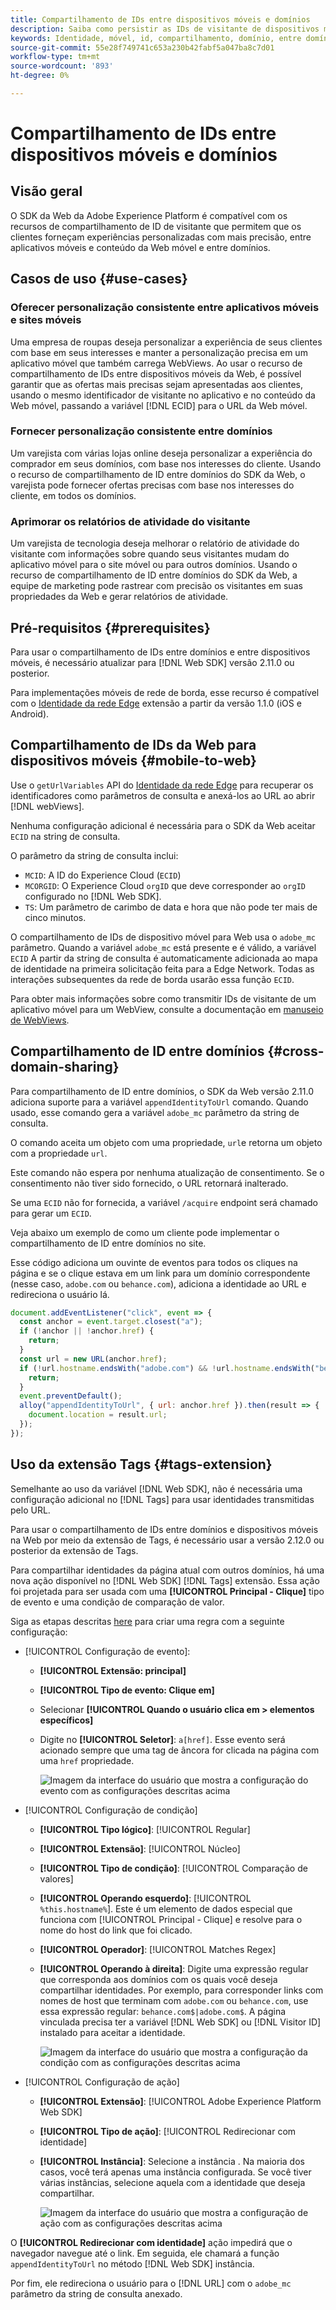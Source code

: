 ```yaml
---
title: Compartilhamento de IDs entre dispositivos móveis e domínios
description: Saiba como persistir as IDs de visitante de dispositivos móveis para propriedades da Web e entre domínios
keywords: Identidade, móvel, id, compartilhamento, domínio, entre domínios, sdk, plataforma;
source-git-commit: 55e28f749741c653a230b42fabf5a047ba8c7d01
workflow-type: tm+mt
source-wordcount: '893'
ht-degree: 0%

---
```



# Compartilhamento de IDs entre dispositivos móveis e domínios

## Visão geral

O SDK da Web da Adobe Experience Platform é compatível com os recursos de compartilhamento de ID de visitante que permitem que os clientes forneçam experiências personalizadas com mais precisão, entre aplicativos móveis e conteúdo da Web móvel e entre domínios.

## Casos de uso {#use-cases}

### Oferecer personalização consistente entre aplicativos móveis e sites móveis

Uma empresa de roupas deseja personalizar a experiência de seus clientes com base em seus interesses e manter a personalização precisa em um aplicativo móvel que também carrega WebViews. Ao usar o recurso de compartilhamento de IDs entre dispositivos móveis da Web, é possível garantir que as ofertas mais precisas sejam apresentadas aos clientes, usando o mesmo identificador de visitante no aplicativo e no conteúdo da Web móvel, passando a variável [!DNL ECID] para o URL da Web móvel.

### Fornecer personalização consistente entre domínios

Um varejista com várias lojas online deseja personalizar a experiência do comprador em seus domínios, com base nos interesses do cliente. Usando o recurso de compartilhamento de ID entre domínios do SDK da Web, o varejista pode fornecer ofertas precisas com base nos interesses do cliente, em todos os domínios.

### Aprimorar os relatórios de atividade do visitante

Um varejista de tecnologia deseja melhorar o relatório de atividade do visitante com informações sobre quando seus visitantes mudam do aplicativo móvel para o site móvel ou para outros domínios. Usando o recurso de compartilhamento de ID entre domínios do SDK da Web, a equipe de marketing pode rastrear com precisão os visitantes em suas propriedades da Web e gerar relatórios de atividade.

## Pré-requisitos {#prerequisites}

Para usar o compartilhamento de IDs entre domínios e entre dispositivos móveis, é necessário atualizar para [!DNL Web SDK] versão 2.11.0 ou posterior.

Para implementações móveis de rede de borda, esse recurso é compatível com o [Identidade da rede Edge](https://aep-sdks.gitbook.io/docs/foundation-extensions/identity-for-edge-network) extensão a partir da versão 1.1.0 (iOS e Android).

## Compartilhamento de IDs da Web para dispositivos móveis {#mobile-to-web}

Use o `getUrlVariables` API do [Identidade da rede Edge](https://aep-sdks.gitbook.io/docs/foundation-extensions/identity-for-edge-network/api-reference#geturlvariables) para recuperar os identificadores como parâmetros de consulta e anexá-los ao URL ao abrir [!DNL webViews].

Nenhuma configuração adicional é necessária para o SDK da Web aceitar `ECID` na string de consulta.

O parâmetro da string de consulta inclui:

* `MCID`: A ID do Experience Cloud (`ECID`)
* `MCORGID`: O Experience Cloud `orgID` que deve corresponder ao `orgID` configurado no [!DNL Web SDK].
* `TS`: Um parâmetro de carimbo de data e hora que não pode ter mais de cinco minutos.


O compartilhamento de IDs de dispositivo móvel para Web usa o `adobe_mc` parâmetro. Quando a variável `adobe_mc` está presente e é válido, a variável `ECID` A partir da string de consulta é automaticamente adicionada ao mapa de identidade na primeira solicitação feita para a Edge Network. Todas as interações subsequentes da rede de borda usarão essa função `ECID`.

Para obter mais informações sobre como transmitir IDs de visitante de um aplicativo móvel para um WebView, consulte a documentação em [manuseio de WebViews](https://experienceleague.adobe.com/docs/platform-learn/implement-mobile-sdk/app-implementation/web-views.html#implementation).

## Compartilhamento de ID entre domínios {#cross-domain-sharing}

Para compartilhamento de ID entre domínios, o SDK da Web versão 2.11.0 adiciona suporte para a variável `appendIdentityToUrl` comando. Quando usado, esse comando gera a variável `adobe_mc` parâmetro da string de consulta.

O comando aceita um objeto com uma propriedade, `url`e retorna um objeto com a propriedade `url`.

Este comando não espera por nenhuma atualização de consentimento. Se o consentimento não tiver sido fornecido, o URL retornará inalterado.

Se uma `ECID` não for fornecida, a variável `/acquire` endpoint será chamado para gerar um `ECID`.

Veja abaixo um exemplo de como um cliente pode implementar o compartilhamento de ID entre domínios no site.

Esse código adiciona um ouvinte de eventos para todos os cliques na página e se o clique estava em um link para um domínio correspondente (nesse caso, `adobe.com` ou `behance.com`), adiciona a identidade ao URL e redireciona o usuário lá.

```js
document.addEventListener("click", event => {
  const anchor = event.target.closest("a");
  if (!anchor || !anchor.href) {
    return;
  }
  const url = new URL(anchor.href);
  if (!url.hostname.endsWith("adobe.com") && !url.hostname.endsWith("behance.com")) {
    return;
  }
  event.preventDefault();
  alloy("appendIdentityToUrl", { url: anchor.href }).then(result => {
    document.location = result.url;
  });
});
```

## Uso da extensão Tags {#tags-extension}

Semelhante ao uso da variável [!DNL Web SDK], não é necessária uma configuração adicional no [!DNL Tags] para usar identidades transmitidas pelo URL.

Para usar o compartilhamento de IDs entre domínios e dispositivos móveis na Web por meio da extensão de Tags, é necessário usar a versão 2.12.0 ou posterior da extensão de Tags.

Para compartilhar identidades da página atual com outros domínios, há uma nova ação disponível no [!DNL Web SDK] [!DNL Tags] extensão. Essa ação foi projetada para ser usada com uma **[!UICONTROL Principal - Clique]** tipo de evento e uma condição de comparação de valor.

Siga as etapas descritas [here](../../tags/ui/managing-resources/rules.md) para criar uma regra com a seguinte configuração:

* [!UICONTROL Configuração de evento]:
   * **[!UICONTROL Extensão: principal]**
   * **[!UICONTROL Tipo de evento: Clique em]**
   * Selecionar **[!UICONTROL Quando o usuário clica em > elementos específicos]**
   * Digite no **[!UICONTROL Seletor]**: `a[href]`. Esse evento será acionado sempre que uma tag de âncora for clicada na página com uma `href` propriedade.

      ![Imagem da interface do usuário que mostra a configuração do evento com as configurações descritas acima](assets/id-sharing-event-configuration.png)

* [!UICONTROL Configuração de condição]
   * **[!UICONTROL Tipo lógico]**: [!UICONTROL Regular]
   * **[!UICONTROL Extensão]**: [!UICONTROL Núcleo]
   * **[!UICONTROL Tipo de condição]**: [!UICONTROL Comparação de valores]
   * **[!UICONTROL Operando esquerdo]**: [!UICONTROL `%this.hostname%`]. Este é um elemento de dados especial que funciona com [!UICONTROL Principal - Clique] e resolve para o nome do host do link que foi clicado.
   * **[!UICONTROL Operador]**: [!UICONTROL Matches Regex]
   * **[!UICONTROL Operando à direita]**: Digite uma expressão regular que corresponda aos domínios com os quais você deseja compartilhar identidades. Por exemplo, para corresponder links com nomes de host que terminam com `adobe.com` ou `behance.com`, use essa expressão regular: `behance.com$|adobe.com$`. A página vinculada precisa ter a variável [!DNL Web SDK] ou [!DNL Visitor ID] instalado para aceitar a identidade.

      ![Imagem da interface do usuário que mostra a configuração da condição com as configurações descritas acima](assets/id-sharing-condition-configuration.png)

* [!UICONTROL Configuração de ação]
   * **[!UICONTROL Extensão]**: [!UICONTROL Adobe Experience Platform Web SDK]
   * **[!UICONTROL Tipo de ação]**: [!UICONTROL Redirecionar com identidade]
   * **[!UICONTROL Instância]**: Selecione a instância . Na maioria dos casos, você terá apenas uma instância configurada. Se você tiver várias instâncias, selecione aquela com a identidade que deseja compartilhar.

      ![Imagem da interface do usuário que mostra a configuração de ação com as configurações descritas acima](assets/id-sharing-action-configuration.png)

O **[!UICONTROL Redirecionar com identidade]** ação impedirá que o navegador navegue até o link. Em seguida, ele chamará a função `appendIdentityToUrl` no método [!DNL Web SDK] instância.

Por fim, ele redireciona o usuário para o [!DNL URL] com o `adobe_mc` parâmetro da string de consulta anexado.
